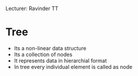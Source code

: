 Lecturer: Ravinder TT
# Tree
<ul>
<li>Its a non-linear data structure</li>
<li>Its a collection of nodes</li>
<li>It represents data in hierarchial format</li> 
<li>In tree every individual element is called as node</li>
</ul>
